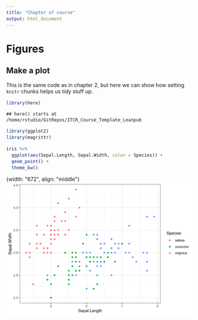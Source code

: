 ```yaml
---
title: "Chapter of course"
output: html_document
---
```


# Figures




## Make a plot

This is the same code as in chapter 2, but here we can show how setting `knitr` chunks helps us tidy stuff up.


```r
library(here)
```

```
## here() starts at /home/rstudio/GitRepos/ITCR_Course_Template_Leanpub
```

```r
library(ggplot2)
library(magrittr)
```



```r
iris %>%
  ggplot(aes(Sepal.Length, Sepal.Width, color = Species)) +
  geom_point() +
  theme_bw()
```

{width: "672", align: "middle"}
![](resources/images/04-figures_files/figure-html/unnamed-chunk-3-1.png)

